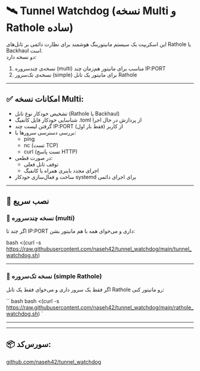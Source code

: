 # 🛰️ Tunnel Watchdog (نسخه Multi و Rathole ساده)

این اسکریپت یک سیستم مانیتورینگ هوشمند برای نظارت دائمی بر تانل‌های Rathole یا Backhaul است.  
دو نسخه دارد:

1. نسخه‌ی چندسروره (multi) مناسب برای مانیتور هم‌زمان چند IP:PORT
2. نسخه‌ی تک‌سرور (simple) برای مانیتور یک تانل Rathole

---

## ✅ امکانات نسخه Multi:

- تشخیص خودکار نوع تانل (Rathole یا Backhaul)
- شناسایی خودکار فایل کانفیگ .toml از پردازش در حال اجرا
- گرفتن لیست چند IP:PORT از کاربر (فقط بار اول)
- بررسی دسترسی سرورها با:
  - ping
  - nc (تست TCP)
  - curl (تست پاسخ HTTP)
- در صورت قطعی:
  - توقف تانل فعلی
  - اجرای مجدد باینری همراه با کانفیگ
- ساخت و فعال‌سازی خودکار systemd برای اجرای دائمی

---

## 🔧 نصب سریع

### 🧩 نسخه چندسروره (multi)
اگر چند تا IP:PORT داری و می‌خوای همه با هم مانیتور بشن:

bash <(curl -s https://raw.githubusercontent.com/naseh42/tunnel_watchdog/main/tunnel_watchdog.sh)

---

### 🧩 نسخه تک‌سروره (simple Rathole)
اگر فقط یک سرور داری و می‌خوای فقط یک تانل Rathole رو مانیتور کنی:

``
bash
bash <(curl -s https://raw.githubusercontent.com/naseh42/tunnel_watchdog/main/rathole_watchdog.sh)
`

---

---

## 📦 سورس‌کد:
[github.com/naseh42/tunnel_watchdog](https://github.com/naseh42/tunnel_watchdog)
